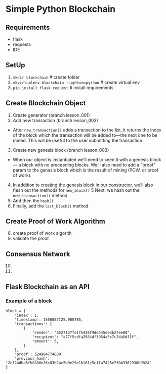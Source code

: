 # Simple Python Blockchain

## Requirements

- flask
- requests
- IDE

## SetUp

1. `mkdir blockchain` # create folder
2. `mkvirtualenv blockchain --python=python` # create virtual env 
3. `pip install flask request` # install requirements

## Create Blockchain Object

1. Create generator (branch lesson_001)
2. Add new transaction (branch lesson_002)
- After `new_transaction()` adds a transaction to the list, it returns the index of the block which the transaction will be added to—the next one to be mined. This will be useful to the user submitting the transaction.
3. Create new genesis block (branch lesson_003)
- When our object is instantiated we’ll need to seed it with a genesis block — a block with no preceeding blocks. We’ll also need to add a “proof” param to the genesis block which is the result of mining (POW, or proof of work).
4. In addition to creating the genesis block in our constructor, we’ll also flesh out the methods for `new_block()`
5 Next, we hash out the  `new_transaction()` method
6. And then the `hash()`
7. Finally, add the `last_block()` method

## Create Proof of Work Algorithm

8. create proof of work algorith
9. validate the proof

## Consensus Network

10.

11.


## Flask Blockchain as an API



### Example of a block


```
block = {
    'index': 1,
    'timestamp': 1506057125.900785,
    'transactions': [
        {
            'sender': "8527147fe1f5426f9dd545de4b27ee00",
            'recipient': "a77f5cdfa2934df3954a5c7c7da5df1f",
            'amount': 5,
        }
    ],
    'proof': 324984774000,
    'previous_hash': "2cf24dba5fb0a30e26e83b2ac5b9e29e1b161e5c1fa7425e73043362938b9824"
}
```
